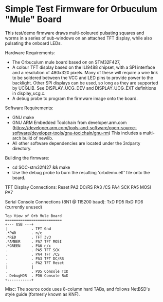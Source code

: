 Simple Test Firmware for Orbuculum "Mule" Board
===============================================

This test/demo firmware draws multi-coloured pulsating squares and worms
in a series of sub-windows on an attached TFT display, while also pulsating
the onboard LEDs.

Hardware Requirements:
 - The Orbuculum mule board based on on STM32F427,
 - A colour TFT display based on the ILI9488 chipset, with a SPI interface
   and a resolution of 480x320 pixels. Many of these will require a wire
   link to be soldered between the VCC and LED pins to provide power to
   the backlight.
   Other SPI displays can be used, so long as they are supported by UCGLIB.
   See DISPLAY_UCG_DEV and DISPLAY_UCG_EXT definitions in display_ucg.c.
 - A debug probe to program the firmware image onto the board.

Software Requirements:
 - GNU make
 - GNU ARM Embedded Toolchain from developer.arm.com
   (https://developer.arm.com/tools-and-software/open-source-software/developer-tools/gnu-toolchain/gnu-rm)
   This includes a multi-arch build of newlib.
 - All other software dependencies are located under the 3rdparty directory.

Building the firmware:
 - cd SOC-stm32f427 && make
 - Use the debug probe to burn the resulting 'orbdemo.elf' file onto the board.

TFT Display Connections:
  Reset	PA2
  DC/RS	PA3
  /CS	PA4
  SCK	PA5
  MOSI	PA7

Serial Console Connections (8N1 @ 115200 baud):
  TxD	PD5
  RxD	PD6 (currently unused)

	Top View of Orb Mule Board
	==========================
	+--- USB ---+
	|           . TFT Gnd
	.*PWR       . n/c
	.*RED       . TFT 3v3
	.*AMBER     . PA7 TFT MOSI
	.*GREEN     . PA6 n/c
	.           . PA5 TFT SCK
	.           . PA4 TFT /CS
	.           . PA3 TFT DC/RS
	.           . PA2 TFT Reset
	|           |
	.           . PD5 Console TxD
	. DebugHDR  . PD6 Console RxD
	+-----------+

Misc:
The source code uses 8-column hard TABs, and follows NetBSD's style guide
(formerly known as KNF).

